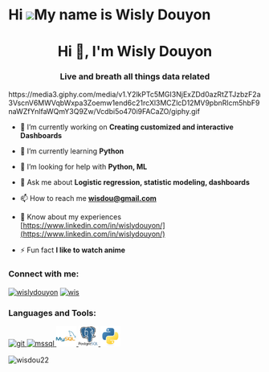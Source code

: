 Hi ![](https://user-images.githubusercontent.com/18350557/176309783-0785949b-9127-417c-8b55-ab5a4333674e.gif)My name is Wisly Douyon
====================================================================================================================================
<h1 align="center">Hi 👋, I'm Wisly Douyon</h1>
<h3 align="center">Live and breath all things data related</h3>
https://media3.giphy.com/media/v1.Y2lkPTc5MGI3NjExZDd0azRtZTJzbzF2a3VscnV6MWVqbWxpa3Zoemw1end6c21rcXl3MCZlcD12MV9pbnRlcm5hbF9naWZfYnlfaWQmY3Q9Zw/Vcdbi5o470i9FACaZO/giphy.gif

- 🔭 I’m currently working on **Creating customized and interactive Dashboards**

- 🌱 I’m currently learning **Python**

- 🤝 I’m looking for help with **Python, ML**

- 💬 Ask me about **Logistic regression, statistic modeling, dashboards**

- 📫 How to reach me **wisdou@gmail.com**

- 📄 Know about my experiences [https://www.linkedin.com/in/wislydouyon/](https://www.linkedin.com/in/wislydouyon/)

- ⚡ Fun fact **I like to watch anime**

<h3 align="left">Connect with me:</h3>
<p align="left">
<a href="https://linkedin.com/in/wislydouyon" target="blank"><img align="center" src="https://raw.githubusercontent.com/rahuldkjain/github-profile-readme-generator/master/src/images/icons/Social/linked-in-alt.svg" alt="wislydouyon" height="30" width="40" /></a>
<a href="https://stackoverflow.com/users/wis" target="blank"><img align="center" src="https://raw.githubusercontent.com/rahuldkjain/github-profile-readme-generator/master/src/images/icons/Social/stack-overflow.svg" alt="wis" height="30" width="40" /></a>
</p>

<h3 align="left">Languages and Tools:</h3>
<p align="left"> <a href="https://git-scm.com/" target="_blank" rel="noreferrer"> <img src="https://www.vectorlogo.zone/logos/git-scm/git-scm-icon.svg" alt="git" width="40" height="40"/> </a> <a href="https://www.microsoft.com/en-us/sql-server" target="_blank" rel="noreferrer"> <img src="https://www.svgrepo.com/show/303229/microsoft-sql-server-logo.svg" alt="mssql" width="40" height="40"/> </a> <a href="https://www.mysql.com/" target="_blank" rel="noreferrer"> <img src="https://raw.githubusercontent.com/devicons/devicon/master/icons/mysql/mysql-original-wordmark.svg" alt="mysql" width="40" height="40"/> </a> <a href="https://www.postgresql.org" target="_blank" rel="noreferrer"> <img src="https://raw.githubusercontent.com/devicons/devicon/master/icons/postgresql/postgresql-original-wordmark.svg" alt="postgresql" width="40" height="40"/> </a> <a href="https://www.python.org" target="_blank" rel="noreferrer"> <img src="https://raw.githubusercontent.com/devicons/devicon/master/icons/python/python-original.svg" alt="python" width="40" height="40"/> </a> </p>

<p><img align="center" src="https://github-readme-stats.vercel.app/api/top-langs?username=wisdou22&show_icons=true&locale=en&layout=compact" alt="wisdou22" /></p>
                    </p>
